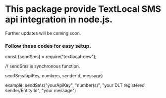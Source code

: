 # This package provide TextLocal SMS api integration in node.js.

Further updates will be coming soon.

### Follow these codes for easy setup.

const {sendSms} = require("textlocal-new");

// sendSms is synchronous function.

sendSms(apiKey, numbers, senderId, message)

example: sendSms("yourApiKey", "number(s)", "your DLT registered sender/Entity Id", "your message")
